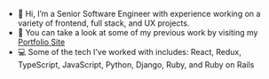 - 👋 Hi, I’m a Senior Software Engineer with experience working on a variety of frontend, full stack, and UX projects.
- 👀 You can take a look at some of my previous work by visiting my [Portfolio Site](http://work.megancoyle.com)
- 💻 Some of the tech I've worked with includes: React, Redux, TypeScript, JavaScript, Python, Django, Ruby, and Ruby on Rails
